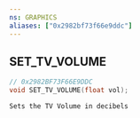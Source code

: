 ```yaml
---
ns: GRAPHICS
aliases: ["0x2982bf73f66e9ddc"]
---
```

## SET_TV_VOLUME

```c
// 0x2982BF73F66E9DDC
void SET_TV_VOLUME(float vol);
```

```
Sets the TV Volume in decibels
```
